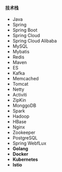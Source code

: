 #### 技术栈

- Java
- Spring
- Spring Boot
- Spring Cloud
- Spring Cloud Alibaba
- MySQL
- Mybatis
- Redis
- Maven
- ES
- Kafka
- Memcached
- Tomcat
- Netty
- Activiti
- ZipKin
- MonggoDB
- Spark
- Hadoop
- HBase
- Nginx 
- Zookeeper
- PostgreSQL 
- Spring WebfLux
- **Golang**
- **Docker**
- **Kubernetes**
- **Istio**

